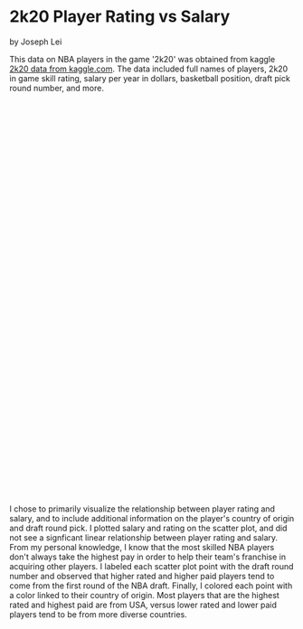# 2k20 Player Rating vs Salary

by Joseph Lei

This data on NBA players in the game '2k20' was obtained from kaggle [2k20 data from kaggle.com](https://www.kaggle.com/isaienkov/nba2k20-player-dataset). The data included full names of players, 2k20 in game skill rating, salary per year in dollars, basketball position, draft pick round number, and more. 

<script src="https://cdn.plot.ly/plotly-latest.min.js"></script>

<div>                            <div id="4c3add1e-e8d6-40d9-85e9-f7532efd1b93" class="plotly-graph-div" style="height:700px; width:1500px;"></div>            <script type="text/javascript">                                    window.PLOTLYENV=window.PLOTLYENV || {};                                    if (document.getElementById("4c3add1e-e8d6-40d9-85e9-f7532efd1b93")) {                    Plotly.newPlot(                        "4c3add1e-e8d6-40d9-85e9-f7532efd1b93",                        [{"marker": {"color": "rgb(0,30,66)", "size": 5.0}, "mode": "markers+text", "name": "country=Serbia", "showlegend": true, "text": ["2", "1", "1", "1", "1", "1", "1", "1", "1", "1", "1", "1", "1", "1", "1", "2", "1", "1", "1", "1", "1", "1", "1", "1", "1", "1", "1", "1", "1", "1", "1", "1", "1", "1", "1", "1", "1", "1", "1"], "textfont": {"color": "rgb(0,30,66)"}, "textposition": "bottom center", "type": "scatter", "x": [90], "xaxis": "x", "y": ["$27504630"], "yaxis": "y"}, {"marker": {"color": "rgb(256,200,44)", "size": 5.0}, "mode": "markers+text", "name": "country=Latvia", "showlegend": true, "text": ["2", "1", "1", "1", "1", "1", "1", "1", "1", "1", "1", "1", "1", "1", "1", "2", "1", "1", "1", "1", "1", "1", "1", "1", "1", "1", "1", "1", "1", "1", "1", "1", "1", "1", "1", "1", "1", "1", "1"], "textfont": {"color": "rgb(0,30,66)"}, "textposition": "bottom center", "type": "scatter", "x": [87], "xaxis": "x", "y": ["$27285000"], "yaxis": "y"}, {"marker": {"color": "rgb(0,150,207)", "size": 5.0}, "mode": "markers+text", "name": "country=Cameroon", "showlegend": true, "text": ["2", "1", "1", "1", "1", "1", "1", "1", "1", "1", "1", "1", "1", "1", "1", "2", "1", "1", "1", "1", "1", "1", "1", "1", "1", "1", "1", "1", "1", "1", "1", "1", "1", "1", "1", "1", "1", "1", "1"], "textfont": {"color": "rgb(0,30,66)"}, "textposition": "bottom center", "type": "scatter", "x": [87, 91], "xaxis": "x", "y": ["$2351838", "$27504630"], "yaxis": "y"}, {"marker": {"color": "rgb(30,100,0)", "size": 5.0}, "mode": "markers+text", "name": "country=Slovenia", "showlegend": true, "text": ["2", "1", "1", "1", "1", "1", "1", "1", "1", "1", "1", "1", "1", "1", "1", "2", "1", "1", "1", "1", "1", "1", "1", "1", "1", "1", "1", "1", "1", "1", "1", "1", "1", "1", "1", "1", "1", "1", "1"], "textfont": {"color": "rgb(0,30,66)"}, "textposition": "bottom center", "type": "scatter", "x": [87], "xaxis": "x", "y": ["$7683360"], "yaxis": "y"}, {"marker": {"color": "rgb(172,60,72)", "size": 5.0}, "mode": "markers+text", "name": "country=Greece", "showlegend": true, "text": ["2", "1", "1", "1", "1", "1", "1", "1", "1", "1", "1", "1", "1", "1", "1", "2", "1", "1", "1", "1", "1", "1", "1", "1", "1", "1", "1", "1", "1", "1", "1", "1", "1", "1", "1", "1", "1", "1", "1"], "textfont": {"color": "rgb(0,30,66)"}, "textposition": "bottom center", "type": "scatter", "x": [96], "xaxis": "x", "y": ["$25842697"], "yaxis": "y"}, {"marker": {"color": "rgb(89,104,122)", "size": 5.0}, "mode": "markers+text", "name": "country=Montenegro", "showlegend": true, "text": ["2", "1", "1", "1", "1", "1", "1", "1", "1", "1", "1", "1", "1", "1", "1", "2", "1", "1", "1", "1", "1", "1", "1", "1", "1", "1", "1", "1", "1", "1", "1", "1", "1", "1", "1", "1", "1", "1", "1"], "textfont": {"color": "rgb(0,30,66)"}, "textposition": "bottom center", "type": "scatter", "x": [86], "xaxis": "x", "y": ["$28000000"], "yaxis": "y"}, {"marker": {"color": "rgb(217,189,111)", "size": 5.0}, "mode": "markers+text", "name": "country=Australia", "showlegend": true, "text": ["2", "1", "1", "1", "1", "1", "1", "1", "1", "1", "1", "1", "1", "1", "1", "2", "1", "1", "1", "1", "1", "1", "1", "1", "1", "1", "1", "1", "1", "1", "1", "1", "1", "1", "1", "1", "1", "1", "1"], "textfont": {"color": "rgb(0,30,66)"}, "textposition": "bottom center", "type": "scatter", "x": [91, 87], "xaxis": "x", "y": ["$31742000", "$8113929"], "yaxis": "y"}, {"marker": {"color": "rgb(89,164,193)", "size": 5.0}, "mode": "markers+text", "name": "country=France", "showlegend": true, "text": ["2", "1", "1", "1", "1", "1", "1", "1", "1", "1", "1", "1", "1", "1", "1", "2", "1", "1", "1", "1", "1", "1", "1", "1", "1", "1", "1", "1", "1", "1", "1", "1", "1", "1", "1", "1", "1", "1", "1"], "textfont": {"color": "rgb(0,30,66)"}, "textposition": "bottom center", "type": "scatter", "x": [88], "xaxis": "x", "y": ["$25258427"], "yaxis": "y"}, {"marker": {"color": "rgb(104,139,89)", "size": 5.0}, "mode": "markers+text", "name": "country=USA", "showlegend": true, "text": ["2", "1", "1", "1", "1", "1", "1", "1", "1", "1", "1", "1", "1", "1", "1", "2", "1", "1", "1", "1", "1", "1", "1", "1", "1", "1", "1", "1", "1", "1", "1", "1", "1", "1", "1", "1", "1", "1", "1"], "textfont": {"color": "rgb(0,30,66)"}, "textposition": "bottom center", "type": "scatter", "x": [86, 87, 87, 86, 87, 86, 94, 89, 87, 86, 87, 87, 92, 87, 97, 89, 88, 88, 93, 88, 86, 88, 96, 97, 96, 86, 90, 95, 86], "xaxis": "x", "y": ["$18539130", "$21000000", "$26000000", "$26131111", "$27093018", "$27093018", "$27093019", "$27285000", "$27285000", "$27285000", "$27556959", "$27739975", "$29802321", "$32511623", "$32742000", "$32742000", "$32742000", "$32742000", "$33005556", "$34449964", "$3500000", "$3635760", "$37199000", "$37436858", "$38199000", "$38199000", "$38506482", "$40231758", "$6392760"], "yaxis": "y"}],                        {"annotations": [{"font": {"size": 16}, "showarrow": false, "text": "rating", "x": 0.5, "xanchor": "center", "xref": "paper", "y": 0, "yanchor": "top", "yref": "paper", "yshift": -30}], "height": 700, "showlegend": true, "template": {"data": {"bar": [{"error_x": {"color": "#2a3f5f"}, "error_y": {"color": "#2a3f5f"}, "marker": {"line": {"color": "#E5ECF6", "width": 0.5}}, "type": "bar"}], "barpolar": [{"marker": {"line": {"color": "#E5ECF6", "width": 0.5}}, "type": "barpolar"}], "carpet": [{"aaxis": {"endlinecolor": "#2a3f5f", "gridcolor": "white", "linecolor": "white", "minorgridcolor": "white", "startlinecolor": "#2a3f5f"}, "baxis": {"endlinecolor": "#2a3f5f", "gridcolor": "white", "linecolor": "white", "minorgridcolor": "white", "startlinecolor": "#2a3f5f"}, "type": "carpet"}], "choropleth": [{"colorbar": {"outlinewidth": 0, "ticks": ""}, "type": "choropleth"}], "contour": [{"colorbar": {"outlinewidth": 0, "ticks": ""}, "colorscale": [[0.0, "#0d0887"], [0.1111111111111111, "#46039f"], [0.2222222222222222, "#7201a8"], [0.3333333333333333, "#9c179e"], [0.4444444444444444, "#bd3786"], [0.5555555555555556, "#d8576b"], [0.6666666666666666, "#ed7953"], [0.7777777777777778, "#fb9f3a"], [0.8888888888888888, "#fdca26"], [1.0, "#f0f921"]], "type": "contour"}], "contourcarpet": [{"colorbar": {"outlinewidth": 0, "ticks": ""}, "type": "contourcarpet"}], "heatmap": [{"colorbar": {"outlinewidth": 0, "ticks": ""}, "colorscale": [[0.0, "#0d0887"], [0.1111111111111111, "#46039f"], [0.2222222222222222, "#7201a8"], [0.3333333333333333, "#9c179e"], [0.4444444444444444, "#bd3786"], [0.5555555555555556, "#d8576b"], [0.6666666666666666, "#ed7953"], [0.7777777777777778, "#fb9f3a"], [0.8888888888888888, "#fdca26"], [1.0, "#f0f921"]], "type": "heatmap"}], "heatmapgl": [{"colorbar": {"outlinewidth": 0, "ticks": ""}, "colorscale": [[0.0, "#0d0887"], [0.1111111111111111, "#46039f"], [0.2222222222222222, "#7201a8"], [0.3333333333333333, "#9c179e"], [0.4444444444444444, "#bd3786"], [0.5555555555555556, "#d8576b"], [0.6666666666666666, "#ed7953"], [0.7777777777777778, "#fb9f3a"], [0.8888888888888888, "#fdca26"], [1.0, "#f0f921"]], "type": "heatmapgl"}], "histogram": [{"marker": {"colorbar": {"outlinewidth": 0, "ticks": ""}}, "type": "histogram"}], "histogram2d": [{"colorbar": {"outlinewidth": 0, "ticks": ""}, "colorscale": [[0.0, "#0d0887"], [0.1111111111111111, "#46039f"], [0.2222222222222222, "#7201a8"], [0.3333333333333333, "#9c179e"], [0.4444444444444444, "#bd3786"], [0.5555555555555556, "#d8576b"], [0.6666666666666666, "#ed7953"], [0.7777777777777778, "#fb9f3a"], [0.8888888888888888, "#fdca26"], [1.0, "#f0f921"]], "type": "histogram2d"}], "histogram2dcontour": [{"colorbar": {"outlinewidth": 0, "ticks": ""}, "colorscale": [[0.0, "#0d0887"], [0.1111111111111111, "#46039f"], [0.2222222222222222, "#7201a8"], [0.3333333333333333, "#9c179e"], [0.4444444444444444, "#bd3786"], [0.5555555555555556, "#d8576b"], [0.6666666666666666, "#ed7953"], [0.7777777777777778, "#fb9f3a"], [0.8888888888888888, "#fdca26"], [1.0, "#f0f921"]], "type": "histogram2dcontour"}], "mesh3d": [{"colorbar": {"outlinewidth": 0, "ticks": ""}, "type": "mesh3d"}], "parcoords": [{"line": {"colorbar": {"outlinewidth": 0, "ticks": ""}}, "type": "parcoords"}], "pie": [{"automargin": true, "type": "pie"}], "scatter": [{"marker": {"colorbar": {"outlinewidth": 0, "ticks": ""}}, "type": "scatter"}], "scatter3d": [{"line": {"colorbar": {"outlinewidth": 0, "ticks": ""}}, "marker": {"colorbar": {"outlinewidth": 0, "ticks": ""}}, "type": "scatter3d"}], "scattercarpet": [{"marker": {"colorbar": {"outlinewidth": 0, "ticks": ""}}, "type": "scattercarpet"}], "scattergeo": [{"marker": {"colorbar": {"outlinewidth": 0, "ticks": ""}}, "type": "scattergeo"}], "scattergl": [{"marker": {"colorbar": {"outlinewidth": 0, "ticks": ""}}, "type": "scattergl"}], "scattermapbox": [{"marker": {"colorbar": {"outlinewidth": 0, "ticks": ""}}, "type": "scattermapbox"}], "scatterpolar": [{"marker": {"colorbar": {"outlinewidth": 0, "ticks": ""}}, "type": "scatterpolar"}], "scatterpolargl": [{"marker": {"colorbar": {"outlinewidth": 0, "ticks": ""}}, "type": "scatterpolargl"}], "scatterternary": [{"marker": {"colorbar": {"outlinewidth": 0, "ticks": ""}}, "type": "scatterternary"}], "surface": [{"colorbar": {"outlinewidth": 0, "ticks": ""}, "colorscale": [[0.0, "#0d0887"], [0.1111111111111111, "#46039f"], [0.2222222222222222, "#7201a8"], [0.3333333333333333, "#9c179e"], [0.4444444444444444, "#bd3786"], [0.5555555555555556, "#d8576b"], [0.6666666666666666, "#ed7953"], [0.7777777777777778, "#fb9f3a"], [0.8888888888888888, "#fdca26"], [1.0, "#f0f921"]], "type": "surface"}], "table": [{"cells": {"fill": {"color": "#EBF0F8"}, "line": {"color": "white"}}, "header": {"fill": {"color": "#C8D4E3"}, "line": {"color": "white"}}, "type": "table"}]}, "layout": {"annotationdefaults": {"arrowcolor": "#2a3f5f", "arrowhead": 0, "arrowwidth": 1}, "autotypenumbers": "strict", "coloraxis": {"colorbar": {"outlinewidth": 0, "ticks": ""}}, "colorscale": {"diverging": [[0, "#8e0152"], [0.1, "#c51b7d"], [0.2, "#de77ae"], [0.3, "#f1b6da"], [0.4, "#fde0ef"], [0.5, "#f7f7f7"], [0.6, "#e6f5d0"], [0.7, "#b8e186"], [0.8, "#7fbc41"], [0.9, "#4d9221"], [1, "#276419"]], "sequential": [[0.0, "#0d0887"], [0.1111111111111111, "#46039f"], [0.2222222222222222, "#7201a8"], [0.3333333333333333, "#9c179e"], [0.4444444444444444, "#bd3786"], [0.5555555555555556, "#d8576b"], [0.6666666666666666, "#ed7953"], [0.7777777777777778, "#fb9f3a"], [0.8888888888888888, "#fdca26"], [1.0, "#f0f921"]], "sequentialminus": [[0.0, "#0d0887"], [0.1111111111111111, "#46039f"], [0.2222222222222222, "#7201a8"], [0.3333333333333333, "#9c179e"], [0.4444444444444444, "#bd3786"], [0.5555555555555556, "#d8576b"], [0.6666666666666666, "#ed7953"], [0.7777777777777778, "#fb9f3a"], [0.8888888888888888, "#fdca26"], [1.0, "#f0f921"]]}, "colorway": ["#636efa", "#EF553B", "#00cc96", "#ab63fa", "#FFA15A", "#19d3f3", "#FF6692", "#B6E880", "#FF97FF", "#FECB52"], "font": {"color": "#2a3f5f"}, "geo": {"bgcolor": "white", "lakecolor": "white", "landcolor": "#E5ECF6", "showlakes": true, "showland": true, "subunitcolor": "white"}, "hoverlabel": {"align": "left"}, "hovermode": "closest", "mapbox": {"style": "light"}, "paper_bgcolor": "white", "plot_bgcolor": "#E5ECF6", "polar": {"angularaxis": {"gridcolor": "white", "linecolor": "white", "ticks": ""}, "bgcolor": "#E5ECF6", "radialaxis": {"gridcolor": "white", "linecolor": "white", "ticks": ""}}, "scene": {"xaxis": {"backgroundcolor": "#E5ECF6", "gridcolor": "white", "gridwidth": 2, "linecolor": "white", "showbackground": true, "ticks": "", "zerolinecolor": "white"}, "yaxis": {"backgroundcolor": "#E5ECF6", "gridcolor": "white", "gridwidth": 2, "linecolor": "white", "showbackground": true, "ticks": "", "zerolinecolor": "white"}, "zaxis": {"backgroundcolor": "#E5ECF6", "gridcolor": "white", "gridwidth": 2, "linecolor": "white", "showbackground": true, "ticks": "", "zerolinecolor": "white"}}, "shapedefaults": {"line": {"color": "#2a3f5f"}}, "ternary": {"aaxis": {"gridcolor": "white", "linecolor": "white", "ticks": ""}, "baxis": {"gridcolor": "white", "linecolor": "white", "ticks": ""}, "bgcolor": "#E5ECF6", "caxis": {"gridcolor": "white", "linecolor": "white", "ticks": ""}}, "title": {"x": 0.05}, "xaxis": {"automargin": true, "gridcolor": "white", "linecolor": "white", "ticks": "", "title": {"standoff": 15}, "zerolinecolor": "white", "zerolinewidth": 2}, "yaxis": {"automargin": true, "gridcolor": "white", "linecolor": "white", "ticks": "", "title": {"standoff": 15}, "zerolinecolor": "white", "zerolinewidth": 2}}}, "width": 1500, "xaxis": {"anchor": "y", "domain": [0.0, 1.0]}, "yaxis": {"anchor": "x", "domain": [0.0, 1.0], "title": {"text": "salary"}}},                        {"responsive": true}                    )                };                            </script>        </div>

I chose to primarily visualize the relationship between player rating and salary, and to include additional information on the player's country of origin and draft round pick. I plotted salary and rating on the scatter plot, and did not see a signficant linear relationship between player rating and salary. From my personal knowledge, I know that the most skilled NBA players don't always take the highest pay in order to help their team's franchise in acquiring other players. I labeled each scatter plot point with the draft round number and observed that higher rated and higher paid players tend to come from the first round of the NBA draft. Finally, I colored each point with a color linked to their country of origin. Most players that are the highest rated and highest paid are from USA, versus lower rated and lower paid players tend to be from more diverse countries.


